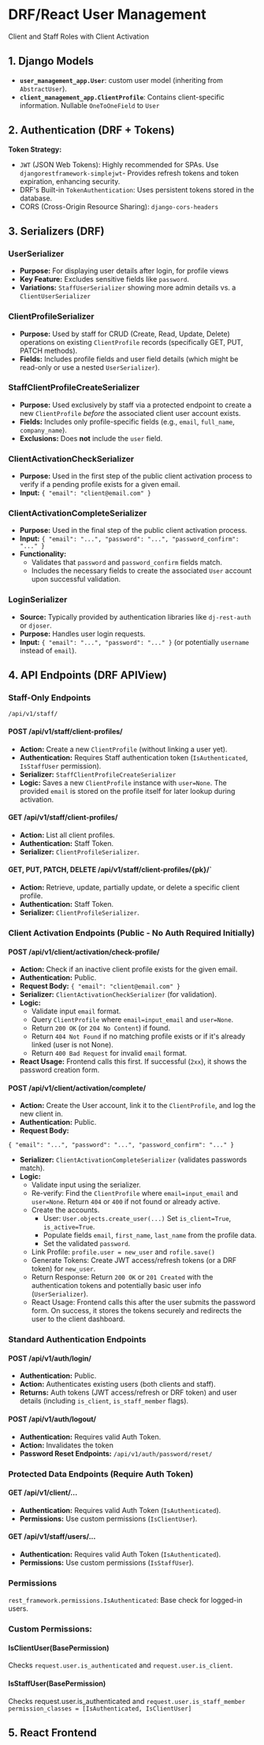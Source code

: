 

# DRF/React User Management 
Client and Staff Roles with Client Activation
## 1. Django Models
- **`user_management_app.User`**: custom user model (inheriting from `AbstractUser`).
- **`client_management_app.ClientProfile`**: Contains client-specific information. Nullable `OneToOneField` to `User`

## 2. Authentication (DRF + Tokens)
**Token Strategy:**
- `JWT` (JSON Web Tokens): Highly recommended for SPAs. Use `djangorestframework-simplejwt`- Provides refresh tokens and token expiration, enhancing security.
- DRF's Built-in `TokenAuthentication`: Uses persistent tokens stored in the database.
- CORS (Cross-Origin Resource Sharing): `django-cors-headers`

## 3. Serializers (DRF)
### UserSerializer

* **Purpose:** For displaying user details after login, for profile views
* **Key Feature:** Excludes sensitive fields like `password`.
* **Variations:** `StaffUserSerializer` showing more admin details vs. a `ClientUserSerializer`

### ClientProfileSerializer

* **Purpose:** Used by staff for CRUD (Create, Read, Update, Delete) operations on existing `ClientProfile` records (specifically GET, PUT, PATCH methods).
* **Fields:** Includes profile fields and user field details (which might be read-only or use a nested `UserSerializer`).

### StaffClientProfileCreateSerializer

* **Purpose:** Used exclusively by staff via a protected endpoint to create a new `ClientProfile` *before* the associated client user account exists.
* **Fields:** Includes only profile-specific fields (e.g., `email`, `full_name`, `company_name`).
* **Exclusions:** Does **not** include the `user` field.

### ClientActivationCheckSerializer

* **Purpose:** Used in the first step of the public client activation process to verify if a pending profile exists for a given email.
* **Input:** `{ "email": "client@email.com" }`

### ClientActivationCompleteSerializer

* **Purpose:** Used in the final step of the public client activation process.
* **Input:** `{ "email": "...", "password": "...", "password_confirm": "..." }`
* **Functionality:**
    * Validates that `password` and `password_confirm` fields match.
    * Includes the necessary fields to create the associated `User` account upon successful validation.

### LoginSerializer

* **Source:** Typically provided by authentication libraries like `dj-rest-auth` or `djoser`.
* **Purpose:** Handles user login requests.
* **Input:** `{ "email": "...", "password": "..." }` (or potentially `username` instead of `email`).

## 4. API Endpoints (DRF APIView)

### Staff-Only Endpoints 
`/api/v1/staff/`
#### POST /api/v1/staff/client-profiles/
- **Action:** Create a new `ClientProfile` (without linking a user yet).
- **Authentication:** Requires Staff authentication token (`IsAuthenticated`, `IsStaffUser` permission).
- **Serializer:** `StaffClientProfileCreateSerializer`
- **Logic:** Saves a new `ClientProfile` instance with `user=None`. The provided `email` is stored on the profile itself for later lookup during activation.
#### GET /api/v1/staff/client-profiles/
- **Action:** List all client profiles.
- **Authentication:** Staff Token.
- **Serializer:** `ClientProfileSerializer`.
#### GET, PUT, PATCH, DELETE /api/v1/staff/client-profiles/{pk}/`
- **Action:** Retrieve, update, partially update, or delete a specific client profile.
- **Authentication:** Staff Token.
- **Serializer:** `ClientProfileSerializer`.
### Client Activation Endpoints (Public - No Auth Required Initially)
#### POST /api/v1/client/activation/check-profile/
- **Action:** Check if an inactive client profile exists for the given email.
- **Authentication:** Public.
- **Request Body:** `{ "email": "client@email.com" }`
- **Serializer:** `ClientActivationCheckSerializer` (for validation).
- **Logic:**
  - Validate input `email` format.
  - Query `ClientProfile` where `email=input_email` and `user=None`.
  - Return `200 OK` (or `204 No Content`) if found.
  - Return `404 Not Found` if no matching profile exists or if it's already linked (user is not None).
  - Return `400 Bad Request` for invalid `email` format.
- **React Usage:** Frontend calls this first. If successful (`2xx`), it shows the password creation form.
#### POST /api/v1/client/activation/complete/
- **Action:** Create the User account, link it to the `ClientProfile`, and log the new client in.
- **Authentication:** Public.
- **Request Body:**
```
{ "email": "...", "password": "...", "password_confirm": "..." }
```
- **Serializer:** `ClientActivationCompleteSerializer` (validates passwords match).
- **Logic:**
  - Validate input using the serializer.
  - Re-verify: Find the `ClientProfile` where `email=input_email` and `user=None`. Return `404` or `400` if not found or already active.
  - Create the accounts.
    - User: `User.objects.create_user(...)` Set `is_client=True`, `is_active=True`.
    - Populate fields `email`, `first_name`, `last_name` from the profile data.
    - Set the validated `password`.
  - Link Profile: `profile.user = new_user` and `rofile.save()`
  - Generate Tokens: Create JWT access/refresh tokens (or a DRF token) for `new_user`.
  - Return Response: Return `200 OK` or `201 Created` with the authentication tokens and potentially basic user info (`UserSerializer`).
  - React Usage: Frontend calls this after the user submits the password form. On success, it stores the tokens securely and redirects the user to the client dashboard.
### Standard Authentication Endpoints
#### POST /api/v1/auth/login/
- **Authentication:** Public.
- **Action:** Authenticates existing users (both clients and staff).
- **Returns:** Auth tokens (JWT access/refresh or DRF token) and user details (including `is_client`, `is_staff_member` flags).
#### POST /api/v1/auth/logout/
- **Authentication:** Requires valid Auth Token.
- **Action:** Invalidates the token
- **Password Reset Endpoints:** `/api/v1/auth/password/reset/`
### Protected Data Endpoints (Require Auth Token)
#### GET /api/v1/client/...
- **Authentication:** Requires valid Auth Token (`IsAuthenticated`).
- **Permissions:** Use custom permissions (`IsClientUser`).
#### GET /api/v1/staff/users/...
- **Authentication:** Requires valid Auth Token (`IsAuthenticated`).
- **Permissions:** Use custom permissions (`IsStaffUser`).
### Permissions
`rest_framework.permissions.IsAuthenticated`: Base check for logged-in users.
### Custom Permissions:
#### IsClientUser(BasePermission)
Checks `request.user.is_authenticated` and `request.user.is_client`.
#### IsStaffUser(BasePermission) 
Checks request.user.is_authenticated and `request.user.is_staff_member`\
`permission_classes = [IsAuthenticated, IsClientUser]`

## 5. React Frontend
